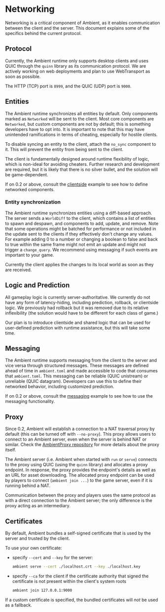 # Networking

Networking is a critical component of Ambient, as it enables communication between the client and the server. This document explains some of the specifics behind the current protocol.

## Protocol

Currently, the Ambient runtime only supports desktop clients and uses QUIC through the `quinn` library as its communication protocol. We are actively working on web deployments and plan to use WebTransport as soon as possible.

The HTTP (TCP) port is `8999`, and the QUIC (UDP) port is `9000`.

## Entities

The Ambient runtime synchronizes all entities by default. Only components marked as `Networked` will be sent to the client. Most core components are `Networked`, but custom components are not by default; this is something developers have to opt into. It is important to note that this may have unintended ramifications in terms of cheating, especially for hostile clients.

To disable syncing an entity to the client, attach the `no_sync` component to it. This will prevent the entity from being sent to the client.

The client is fundamentally designed around runtime flexibility of logic, which is non-ideal for avoiding cheaters. Further research and development are required, but it is likely that there is no silver bullet, and the solution will be game-dependent.

If on 0.2 or above, consult the [clientside](https://github.com/AmbientRun/Ambient/blob/main/guest/rust/examples/intermediate/clientside/ambient.toml) example to see how to define networked components.

### Entity synchronization

The Ambient runtime synchronizes entities using a diff-based approach. The server sends a `WorldDiff` to the client, which contains a list of entities to spawn and despawn, and components to add, update, and remove. Note that some operations might be batched for performance or not included in the update sent to the clients if they effectively don't change any values. For example adding 0 to a number or changing a boolean to false and back to true within the same frame might not emit an update and might not trigger a `change_query`. We recommend using messaging if such events are important to your game.

Currently the client applies the changes to its local world as soon as they are received.

## Logic and Prediction

All gameplay logic is currently server-authoritative. We currently do not have any form of latency-hiding, including prediction, rollback, or clientside logic. We previously had rollback but it was removed due to its relative inflexibility (the solution would have to be different for each class of game.)

Our plan is to introduce clientside and shared logic that can be used for user-defined prediction with runtime assistance, but this will take some time.

## Messaging

The Ambient runtime supports messaging from the client to the server and vice versa through structured messages. These messages are defined ahead of time in `ambient.toml` and made accessible to code that consumes that `ambient.toml`. This messaging can be reliable (QUIC unistream) or unreliable (QUIC datagram). Developers can use this to define their networked behavior, including customized prediction.

If on 0.2 or above, consult the [messaging](https://github.com/AmbientRun/Ambient/tree/main/guest/rust/examples/intermediate/messaging) example to see how to use the messaging functionality.

## Proxy

Since 0.2, Ambient will establish a connection to a NAT traversal proxy by default (this can be turned off with `--no-proxy`). This proxy allows users to connect to an Ambient server, even when the server is behind NAT or similar. Check the [AmbientProxy repository](https://github.com/AmbientRun/AmbientProxy) for more details about the proxy itself.

The Ambient server (i.e. Ambient when started with `run` or `serve`) connects to the proxy using QUIC (using the `quinn` library) and allocates a proxy endpoint. In response, the proxy provides the endpoint's details as well as an URL for asset downloading. The allocated proxy endpoint can be used by players to connect (`ambient join ...`) to the game server, even if it is running behind a NAT.

Communication between the proxy and players uses the same protocol as with a direct connection to the Ambient server; the only difference is the proxy acting as an intermediary.

## Certificates

By default, Ambient bundles a self-signed certificate that is used by the server and trusted by the client.

To use your own certificate:

- specify `--cert` and `--key` for the server:
  ```sh
  ambient serve --cert ./localhost.crt --key ./localhost.key
  ```
- specify `--ca` for the client if the certificate authority that signed the certificate is not present within the client's system roots
  ```sh
  ambient join 127.0.0.1:9000
  ```

If a custom certificate is specified, the bundled certificates will _not_ be used as a fallback.
